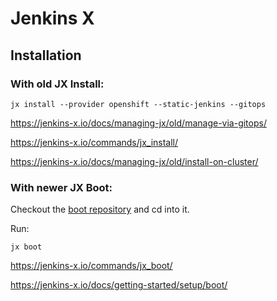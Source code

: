 # Jenkins X 

## Installation

### With old JX Install: 

```shell script
jx install --provider openshift --static-jenkins --gitops
```

https://jenkins-x.io/docs/managing-jx/old/manage-via-gitops/

https://jenkins-x.io/commands/jx_install/

https://jenkins-x.io/docs/managing-jx/old/install-on-cluster/

### With newer JX Boot:

Checkout the [boot repository](https://github.com/baloise-incubator/jenkins-x-boot-config) and cd into it.

Run: 

```shell script
jx boot
```

https://jenkins-x.io/commands/jx_boot/

https://jenkins-x.io/docs/getting-started/setup/boot/
